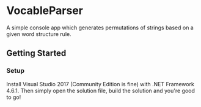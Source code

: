 # VocableParser

A simple console app which generates permutations of strings based on a given word structure rule.

## Getting Started

### Setup

Install Visual Studio 2017 (Community Edition is fine) with .NET Framework 4.6.1. Then simply open the solution file, build the solution and you're good to go!
